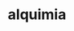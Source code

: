 ---
title: "alquimia"
layout: cache
categories: [package, develop]
meta: {"compilers": ["gcc@=11.4.0", "gcc@=9.4.0", "oneapi@=2024.2.1"], "num_specs": 25, "num_specs_by_stack": {"e4s": 9, "e4s-neoverse_v1": 3, "e4s-oneapi": 9, "e4s-power": 2, "root": 25}, "oss": ["ubuntu20.04", "ubuntu22.04"], "platforms": ["linux"], "stacks": ["e4s", "e4s-neoverse_v1", "e4s-oneapi", "e4s-power", "root"], "targets": ["neoverse_v1", "ppc64le", "x86_64_v3"], "versions": ["1.1.0"]}
spec_details: [{"compiler": "oneapi@=2024.2.1", "hash": "4sgbjgdkaimd52ayxqfj6mgsqrypx37i", "os": "ubuntu22.04", "platform": "linux", "size": "-", "stacks": ["e4s-oneapi", "root"], "target": "x86_64_v3", "variants": ["build_system=cmake", "build_type=Release", "generator=make", "~ipo", "+shared"], "versions": ["1.1.0"]}, {"compiler": "oneapi@=2024.2.1", "hash": "53ssewmxwg5ofjog7tfrwj7yzuov7wkt", "os": "ubuntu22.04", "platform": "linux", "size": "-", "stacks": ["e4s-oneapi", "root"], "target": "x86_64_v3", "variants": ["build_system=cmake", "build_type=Release", "generator=make", "~ipo", "+shared"], "versions": ["1.1.0"]}, {"compiler": "gcc@=11.4.0", "hash": "7elobg6cwjixcbi2tweixz6dujf5zjrl", "os": "ubuntu22.04", "platform": "linux", "size": "-", "stacks": ["e4s", "root"], "target": "x86_64_v3", "variants": ["build_system=cmake", "build_type=Release", "generator=make", "~ipo", "+shared"], "versions": ["1.1.0"]}, {"compiler": "gcc@=11.4.0", "hash": "a7obvnluxohw23pq7rt75jofx3fs4jlm", "os": "ubuntu22.04", "platform": "linux", "size": "-", "stacks": ["e4s-neoverse_v1", "root"], "target": "neoverse_v1", "variants": ["build_system=cmake", "build_type=Release", "generator=make", "~ipo", "+shared"], "versions": ["1.1.0"]}, {"compiler": "oneapi@=2024.2.1", "hash": "alazv7h3n5ld5sm4xksk4k4sx64mb5ff", "os": "ubuntu22.04", "platform": "linux", "size": "-", "stacks": ["e4s-oneapi", "root"], "target": "x86_64_v3", "variants": ["build_system=cmake", "build_type=Release", "generator=make", "~ipo", "+shared"], "versions": ["1.1.0"]}, {"compiler": "gcc@=11.4.0", "hash": "bkgdg7vqs54f7hayu2rbmkbtxauu6gya", "os": "ubuntu22.04", "platform": "linux", "size": "-", "stacks": ["root"], "target": "x86_64_v3", "variants": ["build_system=cmake", "build_type=Release", "generator=make", "~ipo", "+shared"], "versions": ["1.1.0"]}, {"compiler": "gcc@=11.4.0", "hash": "bpvp2i6tpez2ww46ox7zcnt7tzi5mqp4", "os": "ubuntu22.04", "platform": "linux", "size": "-", "stacks": ["e4s", "root"], "target": "x86_64_v3", "variants": ["build_system=cmake", "build_type=Release", "generator=make", "~ipo", "+shared"], "versions": ["1.1.0"]}, {"compiler": "oneapi@=2024.2.1", "hash": "dcsqio4opmznxh75zeoi4jih2kdsrx3b", "os": "ubuntu22.04", "platform": "linux", "size": "-", "stacks": ["e4s-oneapi", "root"], "target": "x86_64_v3", "variants": ["build_system=cmake", "build_type=Release", "generator=make", "~ipo", "+shared"], "versions": ["1.1.0"]}, {"compiler": "gcc@=11.4.0", "hash": "fiejypwxfrrodpj5fqt3hlgi5wakxmbd", "os": "ubuntu22.04", "platform": "linux", "size": "-", "stacks": ["e4s", "root"], "target": "x86_64_v3", "variants": ["build_system=cmake", "build_type=Release", "generator=make", "~ipo", "+shared"], "versions": ["1.1.0"]}, {"compiler": "gcc@=11.4.0", "hash": "gzmytvcge324mfr23irhnw3wh63ooah6", "os": "ubuntu22.04", "platform": "linux", "size": "-", "stacks": ["e4s-neoverse_v1", "root"], "target": "neoverse_v1", "variants": ["build_system=cmake", "build_type=Release", "generator=make", "~ipo", "+shared"], "versions": ["1.1.0"]}, {"compiler": "gcc@=11.4.0", "hash": "ibkypmadjbfgc4fxgbm4xpqwevqju5tf", "os": "ubuntu22.04", "platform": "linux", "size": "-", "stacks": ["e4s", "root"], "target": "x86_64_v3", "variants": ["build_system=cmake", "build_type=Release", "generator=make", "~ipo", "+shared"], "versions": ["1.1.0"]}, {"compiler": "oneapi@=2024.2.1", "hash": "ivaalixfdyq6f3rlgqjau425wdspaxyp", "os": "ubuntu22.04", "platform": "linux", "size": "-", "stacks": ["e4s-oneapi", "root"], "target": "x86_64_v3", "variants": ["build_system=cmake", "build_type=Release", "generator=make", "~ipo", "+shared"], "versions": ["1.1.0"]}, {"compiler": "oneapi@=2024.2.1", "hash": "jk4pnbbbywg266zn6xnswqa2k7oy5wcf", "os": "ubuntu22.04", "platform": "linux", "size": "-", "stacks": ["e4s-oneapi", "root"], "target": "x86_64_v3", "variants": ["build_system=cmake", "build_type=Release", "generator=make", "~ipo", "+shared"], "versions": ["1.1.0"]}, {"compiler": "oneapi@=2024.2.1", "hash": "lnxgyubvkdpgjt6eibyhseygmkyp4vei", "os": "ubuntu22.04", "platform": "linux", "size": "-", "stacks": ["root"], "target": "x86_64_v3", "variants": ["build_system=cmake", "build_type=Release", "generator=make", "~ipo", "+shared"], "versions": ["1.1.0"]}, {"compiler": "gcc@=11.4.0", "hash": "nmpqszxusuaaxfz4xsy364o3fyxw544y", "os": "ubuntu22.04", "platform": "linux", "size": "-", "stacks": ["e4s", "root"], "target": "x86_64_v3", "variants": ["build_system=cmake", "build_type=Release", "generator=make", "~ipo", "+shared"], "versions": ["1.1.0"]}, {"compiler": "gcc@=9.4.0", "hash": "oj2j2lvh6ti2c7srrrv4nifhua7fzvi6", "os": "ubuntu20.04", "platform": "linux", "size": "-", "stacks": ["e4s-power", "root"], "target": "ppc64le", "variants": ["build_system=cmake", "build_type=Release", "generator=make", "~ipo", "+shared"], "versions": ["1.1.0"]}, {"compiler": "gcc@=11.4.0", "hash": "rtyjqmvbky44gykxcxwj3alorvmxlvmf", "os": "ubuntu22.04", "platform": "linux", "size": "-", "stacks": ["e4s", "root"], "target": "x86_64_v3", "variants": ["build_system=cmake", "build_type=Release", "generator=make", "~ipo", "+shared"], "versions": ["1.1.0"]}, {"compiler": "oneapi@=2024.2.1", "hash": "rvxytwlwv3orudnf7zjcdn7hf67leypl", "os": "ubuntu22.04", "platform": "linux", "size": "-", "stacks": ["e4s-oneapi", "root"], "target": "x86_64_v3", "variants": ["build_system=cmake", "build_type=Release", "generator=make", "~ipo", "+shared"], "versions": ["1.1.0"]}, {"compiler": "gcc@=9.4.0", "hash": "silv4u7mwnobbdnjlds5frs7kkrul6ii", "os": "ubuntu20.04", "platform": "linux", "size": "-", "stacks": ["e4s-power", "root"], "target": "ppc64le", "variants": ["build_system=cmake", "build_type=Release", "generator=make", "~ipo", "+shared"], "versions": ["1.1.0"]}, {"compiler": "gcc@=11.4.0", "hash": "ttxl354l4ct2u6doptmjeq6fgb6rales", "os": "ubuntu22.04", "platform": "linux", "size": "-", "stacks": ["e4s", "root"], "target": "x86_64_v3", "variants": ["build_system=cmake", "build_type=Release", "generator=make", "~ipo", "+shared"], "versions": ["1.1.0"]}, {"compiler": "oneapi@=2024.2.1", "hash": "tzg776nv4eitpag234kditkqulsfacvz", "os": "ubuntu22.04", "platform": "linux", "size": "-", "stacks": ["e4s-oneapi", "root"], "target": "x86_64_v3", "variants": ["build_system=cmake", "build_type=Release", "generator=make", "~ipo", "+shared"], "versions": ["1.1.0"]}, {"compiler": "gcc@=11.4.0", "hash": "xqffqgfv7ifrigkw4mkmgcfco44a4g2c", "os": "ubuntu22.04", "platform": "linux", "size": "-", "stacks": ["e4s", "root"], "target": "x86_64_v3", "variants": ["build_system=cmake", "build_type=Release", "generator=make", "~ipo", "+shared"], "versions": ["1.1.0"]}, {"compiler": "gcc@=11.4.0", "hash": "xxk62beihdruhtd7essmknk3vluwlx5u", "os": "ubuntu22.04", "platform": "linux", "size": "-", "stacks": ["e4s-neoverse_v1", "root"], "target": "neoverse_v1", "variants": ["build_system=cmake", "build_type=Release", "generator=make", "~ipo", "+shared"], "versions": ["1.1.0"]}, {"compiler": "oneapi@=2024.2.1", "hash": "xznssynfr2mar3rkrx6abr6mzwfvuydd", "os": "ubuntu22.04", "platform": "linux", "size": "-", "stacks": ["e4s-oneapi", "root"], "target": "x86_64_v3", "variants": ["build_system=cmake", "build_type=Release", "generator=make", "~ipo", "+shared"], "versions": ["1.1.0"]}, {"compiler": "gcc@=11.4.0", "hash": "zg3qvjyvwz4dyb3oqs2na7l5ddlflvos", "os": "ubuntu22.04", "platform": "linux", "size": "-", "stacks": ["e4s", "root"], "target": "x86_64_v3", "variants": ["build_system=cmake", "build_type=Release", "generator=make", "~ipo", "+shared"], "versions": ["1.1.0"]}]
---
